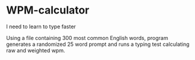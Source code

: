 # WPM-calculator
I need to learn to type faster

Using a file containing 300 most common English words, program generates a randomized 25 word prompt and runs a typing test calculating raw and weighted wpm.
